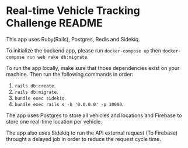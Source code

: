 # Real-time Vehicle Tracking Challenge README

This app uses Ruby(Rails), Postgres, Redis and Sidekiq.

To initialize the backend app, please run `docker-compose up` then `docker-compose run web rake db:migrate`.

To run the app locally, make sure that those dependencies exist on your machine. Then run the following commands in order: 
1. `rails db:create`.
2. `rails db:migrate`.
3. `bundle exec sidekiq`.
4. `bundle exec rails s -b '0.0.0.0' -p 10000`.

The app uses Postgres to store all vehicles and locations and Firebase to store one real-time location per vehicle.

The app also uses Sidekiq to run the API external request (To Firebase) throught a delayed job in order to reduce the request cycle time.
